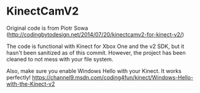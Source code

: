 # KinectCamV2
Original code is from Piotr Sowa (http://codingbytodesign.net/2014/07/20/kinectcamv2-for-kinect-v2/)

The code is functional with Kinect for Xbox One and the v2 SDK, but it hasn't been sanitized as of this commit. However, the project has been cleaned to not mess with your file system.

Also, make sure you enable Windows Hello with your Kinect. It works perfectly! https://channel9.msdn.com/coding4fun/kinect/Windows-Hello-with-the-Kinect-v2
